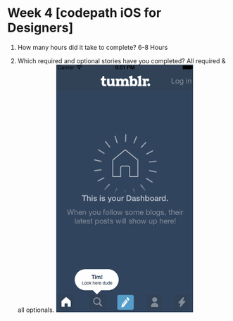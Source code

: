 # Week 4 [codepath iOS for Designers]

1. How many hours did it take to complete?
6-8 Hours
	
2. Which required and optional stories have you completed?
All required & all optionals. ![alt tag](https://github.com/brandonsouba/-Codepath-iOS-for-Designers-Assignment-4/blob/master/assignment4.gif?raw=true)